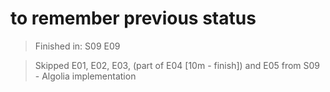 # to remember previous status

> Finished in: S09 E09

> Skipped E01, E02, E03, (part of E04 [10m - finish]) and E05 from S09 - Algolia implementation